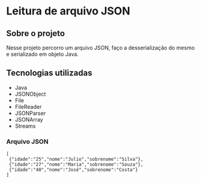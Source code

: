 # Leitura de arquivo JSON

## Sobre o projeto
Nesse projeto percorro um arquivo JSON, faço a desserialização do mesmo e serializado em objeto Java.

## Tecnologias utilizadas
* Java
* JSONObject
* File
* FileReader
* JSONParser
* JSONArray
* Streams

### Arquivo JSON
```
[
 {"idade":"25","nome":"Julio","sobrenome":"Silva"},
 {"idade":"27","nome":"Maria","sobrenome":"Souza"},
 {"idade":"40","nome":"José","sobrenome":"Costa"}
]
```

